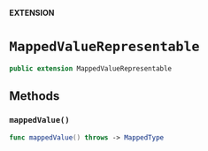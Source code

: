 **EXTENSION**

# `MappedValueRepresentable`
```swift
public extension MappedValueRepresentable
```

## Methods
### `mappedValue()`

```swift
func mappedValue() throws -> MappedType
```
